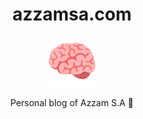 <div align="center">
  <h1>azzamsa.com</h1>

<img src='docs/logo.svg' width=80px />

Personal blog of Azzam S.A 🧠

</div>

